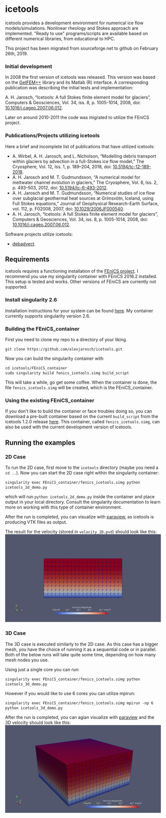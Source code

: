 # icetools
icetools provides a development environment for numerical ice flow models/simulations. Nonlinear rheology and Stokes approach are implemented. "Ready to use" programs/scripts are available based on different numerical libraries, from educational to HPC.

This project has been migrated from sourceforge.net to github on February 26th, 2019.

### Initial development

In 2008 the first version of icetools was released. This version was based on the
[GetFEM++](http://getfem.org/) library and its Matlab (R) interface.
A corresponding publication was describing the initial tests and implementation:

A. H. Jarosch, “Icetools: A full Stokes finite element model for glaciers”, Computers & Geosciences, Vol. 34, iss. 8, p. 1005-1014, 2008, doi: [10.1016/j.cageo.2007.06.012](http://dx.doi.org/10.1016/j.cageo.2007.06.012).

Later on around 2010-2011 the code was migrated to utilize the FEniCS project.

### Publications/Projects utilizing icetools

Here a brief and incomplete list of publications that have utilized icetools:
* A. Wirbel, A. H. Jarosch, and L. Nicholson, “Modelling debris transport within glaciers by advection in a full-Stokes ice flow model,” The Cryosphere, Vol. 12, Iss. 1, p. 189–204, 2018, doi: [10.5194/tc-12-189-2018](http://dx.doi.org/10.5194/tc-12-189-2018).
* A. H. Jarosch and M. T. Gudmundsson, “A numerical model for meltwater channel evolution in glaciers,” The Cryosphere, Vol. 6, Iss. 2, p. 493–503, 2012, doi: [10.5194/tc-6-493-2012](http://dx.doi.org/10.5194/tc-6-493-2012).
* A. H. Jarosch and M. T. Gudmundsson, “Numerical studies of ice flow over subglacial geothermal heat sources at Grímsvötn, Iceland, using Full Stokes equations,” Journal of Geophysical Research-Earth Surface, vol. 112, p. F02008, 2007, doi: [10.1029/2006JF000540](http://dx.doi.org/10.1029/2006JF000540).
* A. H. Jarosch, “Icetools: A full Stokes finite element model for glaciers”, Computers & Geosciences, Vol. 34, iss. 8, p. 1005-1014, 2008, doi: [10.1016/j.cageo.2007.06.012](http://dx.doi.org/10.1016/j.cageo.2007.06.012).

Software projects utilize icetools:
* [debadvect](https://github.com/awirbel/debadvect).

## Requirements

icetools requires a functioning installation of the [FEniCS project](https://fenicsproject.org/).
I recommend you use my singularity container with FEniCS 2016.2 installed.
This setup is tested and works. Other versions of FEniCS are currently not supported.

### Install singularity 2.6

Installation instructions for your system can be found [here](https://www.sylabs.io/guides/2.6/user-guide/installation.html).
My container currently supports singularity version 2.6.

### Building the FEniCS_container

First you need to clone my repo to a directory of your liking.
```shell
git clone https://github.com/alexjarosch/icetools.git
```
Now you can build the singularity container with
```shell
cd icetools/FEniCS_container
sudo singularity build fenics_icetools.simg build_script
```
This will take a while, go get some coffee.
When the container is done, the file `fenics_icetools.simg` will be created, which is the FEniCS_container.

### Using the existing FEniCS_container

If you don't like to build the container or face troubles doing so, you can download a pre-built container based on the current `build_script` from the icetools 1.2.0 release [here](https://github.com/alexjarosch/icetools/releases).
This container, called `fenics_icetools.simg`, can also be used with the current development version of icetools.

## Running the examples

### 2D Case

To run the 2D case, first move to the `icetools` directory (maybe you need a `cd ..`).
Now you can start the 2D case right within the singularity container:
```shell
singularity exec FEniCS_container/fenics_icetools.simg python icetools_2d_demo.py
```
which will run `python icetools_2d_demo.py` inside the container and place output in your local directory. Consult the singularity documentation to learn more on working with this type of container environment.

After the run is completed, you can visualize with [paraview](https://www.paraview.org/), as icetools is producing VTK files as output.

The result for the velocity (stored in `velocity_2D.pvd`) should look like this:
![2D Results](https://github.com/alexjarosch/icetools/raw/master/figs/2d_result.jpeg "Velocity in 2D example")

### 3D Case

The 3D case is executed similarly to the 2D case. As this case has a bigger mesh, you have the choice of running it as a sequential code or in parallel. Both of the below runs will take quite some time, depending on how many mesh nodes you use.

Using just a single core you can run:
```shell
singularity exec FEniCS_container/fenics_icetools.simg python icetools_3d_demo.py
```
However if you would like to use 6 cores you can utilize mpirun:
```shell
singularity exec FEniCS_container/fenics_icetools.simg mpirun -np 6 python icetools_3d_demo.py
```
After the run is completed, you can agian visualize with [paraview](https://www.paraview.org/) and the 3D velocity should look like this:
![3D Results](https://github.com/alexjarosch/icetools/raw/master/figs/3d_result.jpeg "Velocity in 3D example")
